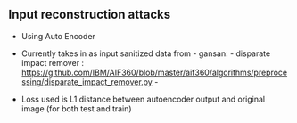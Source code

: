 ## Input reconstruction attacks 

- Using Auto Encoder

- Currently takes in as input sanitized data from
        - gansan:
        - disparate impact remover : https://github.com/IBM/AIF360/blob/master/aif360/algorithms/preprocessing/disparate_impact_remover.py
        -  

- Loss used is L1 distance between autoencoder output and original image (for both test and train)



